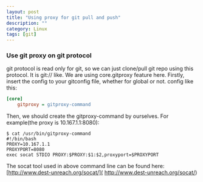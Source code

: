 ```yaml
---
layout: post
title: "Using proxy for git pull and push"
description: ""
category: Linux
tags: [git]
---
```


### Use git proxy on git protocol ##
git protocol is read only for git, so we can just clone/pull
git repo using this protocol. It is git:// like.
We are using core.gitproxy feature here.
Firstly, insert the config to your gitconfig file, whether for
global or not. config like this:

```ini
[core]
	gitproxy = gitproxy-command
```
Then, we should create the gitproxy-command by ourselves.
For example(the proxy is 10.167.1.1:8080):

```shell
$ cat /usr/bin/gitproxy-command
#!/bin/bash
PROXY=10.167.1.1
PROXYPORT=8080
exec socat STDIO PROXY:$PROXY:$1:$2,proxyport=$PROXYPORT
```

The socat tool used in above command line can be found here:[http://www.dest-unreach.org/socat/]( http://www.dest-unreach.org/socat/)
